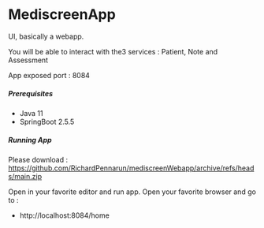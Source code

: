 # MediscreenApp

UI, basically a webapp.
 
You will be able to interact with the3 services : Patient, Note and Assessment

App exposed port : 8084


##### Prerequisites
- Java 11
- SpringBoot 2.5.5


##### Running App
Please download : 
https://github.com/RichardPennarun/mediscreenWebapp/archive/refs/heads/main.zip

Open in your favorite editor and run app.
Open your favorite browser and go to : 
- http://localhost:8084/home

